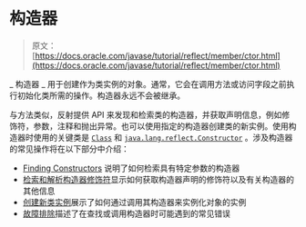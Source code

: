 # 构造器

> 原文： [https://docs.oracle.com/javase/tutorial/reflect/member/ctor.html](https://docs.oracle.com/javase/tutorial/reflect/member/ctor.html)

_ 构造器 _ 用于创建作为类实例的对象。通常，它会在调用方法或访问字段之前执行初始化类所需的操作。构造器永远不会被继承。

与方法类似，反射提供 API 来发现和检索类的构造器，并获取声明信息，例如修饰符，参数，注释和抛出异常。也可以使用指定的构造器创建类的新实例。使用构造器时使用的关键类是 [`Class`](https://docs.oracle.com/javase/8/docs/api/java/lang/Class.html) 和 [`java.lang.reflect.Constructor`](https://docs.oracle.com/javase/8/docs/api/java/lang/reflect/Constructor.html) 。涉及构造器的常见操作将在以下部分中介绍：

*   [Finding Constructors](ctorLocation.html) 说明了如何检索具有特定参数的构造器
*   [检索和解析构造器修饰符](ctorModifiers.html)显示如何获取构造器声明的修饰符以及有关构造器的其他信息
*   [创建新类实例](ctorInstance.html)展示了如何通过调用其构造器来实例化对象的实例
*   [故障排除](ctorTrouble.html)描述了在查找或调用构造器时可能遇到的常见错误